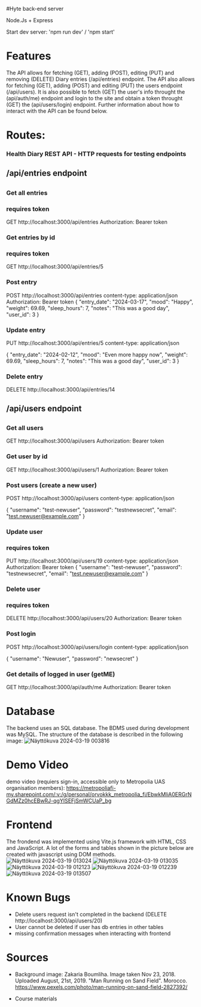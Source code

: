 #Hyte back-end server

Node.Js + Express

Start dev server: 'npm run dev' / 'npm start'
# Features
The API allows for fetching (GET), adding (POST), editing (PUT) and removing (DELETE) Diary entries (/api/entries) endpoint. The API also allows for fetching (GET), adding (POST) and editing (PUT) the users endpoint (/api/users). It is also possible to
fetch (GET) the user's info throught the (api/auth/me) endpoint and login to the site and obtain a token throught (GET) the (api/users/login) endpoint.
Further information about how to interact with the API can be found below. 

# Routes: 
### Health Diary REST API - HTTP requests for testing endpoints

##
## /api/entries endpoint
##

### Get all entries
### requires token
GET http://localhost:3000/api/entries
Authorization: Bearer token

### Get entries by id
### requires token
GET http://localhost:3000/api/entries/5

### Post entry
POST http://localhost:3000/api/entries
content-type: application/json
Authorization: Bearer token
{
  "entry_date": "2024-03-17",
  "mood": "Happy",
  "weight": 69.69,
  "sleep_hours": 7,
  "notes": "This was a good day",
  "user_id": 3
}

### Update entry
PUT http://localhost:3000/api/entries/5
content-type: application/json

{
  "entry_date": "2024-02-12",
  "mood": "Even more happy now",
  "weight": 69.69,
  "sleep_hours": 7,
  "notes": "This was a good day",
  "user_id": 3
}

### Delete entry
DELETE http://localhost:3000/api/entries/14

##
## /api/users endpoint
##

### Get all users
GET http://localhost:3000/api/users
Authorization: Bearer token


### Get user by id
GET http://localhost:3000/api/users/1
Authorization: Bearer token

### Post users (create a new user)
POST http://localhost:3000/api/users
content-type: application/json

{
  "username": "test-newuser",
  "password": "testnewsecret",
  "email": "test.newuser@example.com"
}

### Update user
### requires token
PUT http://localhost:3000/api/users/19
content-type: application/json
Authorization: Bearer token
{
  "username": "test-newuser",
  "password": "testnewsecret",
  "email": "test.newuser@example.com"
}

### Delete user
### requires token
DELETE http://localhost:3000/api/users/20
Authorization: Bearer token

### Post login
POST http://localhost:3000/api/users/login
content-type: application/json

{
  "username": "Newuser",
  "password": "newsecret"
}

### Get details of logged in user (getME)
GET http://localhost:3000/api/auth/me
Authorization: Bearer token

# Database
The backend uses an SQL database. The BDMS used during development was MySQL. The structure of the database is described in the following image:
![Näyttökuva 2024-03-19 003816](https://github.com/OrvokkiK/HYTE-BE-2024/assets/122262462/60a298f6-890f-47b1-8867-8dfc026685af)

# Demo Video
demo video (requiers sign-in, accessible only to Metropolia UAS organisation members):
https://metropoliafi-my.sharepoint.com/:v:/g/personal/orvokkk_metropolia_fi/EbwkMliA0ERGrNGdMZz0hcEBwRJ-qgYISEFjSmWCUaP_bg

# Frontend
The frondend was implemented using Vite.js framework with HTML, CSS and JavaScript. A lot of the forms and tables shown in the picture below are created with javascript using DOM methods.
![Näyttökuva 2024-03-19 013024](https://github.com/OrvokkiK/HYTE-BE-2024/assets/122262462/ef73c181-65a6-4025-9e7b-4e1a464cc904)
![Näyttökuva 2024-03-19 013035](https://github.com/OrvokkiK/HYTE-BE-2024/assets/122262462/82a2b5c6-824d-40fb-8620-3b7c0f3bf1d7)
![Näyttökuva 2024-03-19 012123](https://github.com/OrvokkiK/HYTE-BE-2024/assets/122262462/26883bdb-6908-4a3f-833e-5ea7a5546188)
![Näyttökuva 2024-03-19 012239](https://github.com/OrvokkiK/HYTE-BE-2024/assets/122262462/d7e29f26-9a5e-49b3-9baf-78785ca9c583)
![Näyttökuva 2024-03-19 013507](https://github.com/OrvokkiK/HYTE-BE-2024/assets/122262462/d205e3e8-5bd8-4632-83e7-8111970ec692)


# Known Bugs
- Delete users request isn't completed in the backend (DELETE http://localhost:3000/api/users/20)
- User cannot be deleted if user has db entries in other tables
- missing confirmation messages when interacting with frontend

# Sources
- Background image: Zakaria Boumliha. Image taken Nov 23, 2018. Uploaded August, 21st, 2019. "Man Running on Sand Field". Morocco. https://www.pexels.com/photo/man-running-on-sand-field-2827392/

- Course materials
